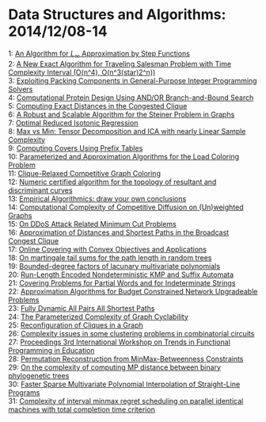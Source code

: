# Data Structures and Algorithms: 2014/12/08-14  
1: [An Algorithm for $L_\infty$ Approximation by Step Functions](https://doi.org/10.48550/arXiv.1412.2379)  
2: [A New Exact Algorithm for Traveling Salesman Problem with Time  Complexity Interval (O(n^4), O(n^3(star)2^n))](https://doi.org/10.48550/arXiv.1412.2437)  
3: [Exploiting Packing Components in General-Purpose Integer Programming  Solvers](https://doi.org/10.48550/arXiv.1412.2526)  
4: [Computational Protein Design Using AND/OR Branch-and-Bound Search](https://doi.org/10.48550/arXiv.1412.3138)  
5: [Computing Exact Distances in the Congested Clique](https://doi.org/10.48550/arXiv.1412.2667)  
6: [A Robust and Scalable Algorithm for the Steiner Problem in Graphs](https://doi.org/10.48550/arXiv.1412.2787)  
7: [Optimal Reduced Isotonic Regression](https://doi.org/10.48550/arXiv.1412.2844)  
8: [Max vs Min: Tensor Decomposition and ICA with nearly Linear Sample  Complexity](https://doi.org/10.48550/arXiv.1412.2954)  
9: [Computing Covers Using Prefix Tables](https://doi.org/10.48550/arXiv.1412.3016)  
10: [Parameterized and Approximation Algorithms for the Load Coloring Problem](https://doi.org/10.48550/arXiv.1412.3023)  
11: [Clique-Relaxed Competitive Graph Coloring](https://doi.org/10.48550/arXiv.1412.3084)  
12: [Numeric certified algorithm for the topology of resultant and  discriminant curves](https://doi.org/10.48550/arXiv.1412.3290)  
13: [Empirical Algorithmics: draw your own conclusions](https://doi.org/10.48550/arXiv.1412.3333)  
14: [Computational Complexity of Competitive Diffusion on (Un)weighted Graphs](https://doi.org/10.48550/arXiv.1412.3334)  
15: [On DDoS Attack Related Minimum Cut Problems](https://doi.org/10.48550/arXiv.1412.3359)  
16: [Approximation of Distances and Shortest Paths in the Broadcast Congest  Clique](https://doi.org/10.48550/arXiv.1412.3445)  
17: [Online Covering with Convex Objectives and Applications](https://doi.org/10.48550/arXiv.1412.3507)  
18: [On martingale tail sums for the path length in random trees](https://doi.org/10.48550/arXiv.1412.3508)  
19: [Bounded-degree factors of lacunary multivariate polynomials](https://doi.org/10.48550/arXiv.1412.3570)  
20: [Run-Length Encoded Nondeterministic KMP and Suffix Automata](https://doi.org/10.48550/arXiv.1412.3688)  
21: [Covering Problems for Partial Words and for Indeterminate Strings](https://doi.org/10.48550/arXiv.1412.3696)  
22: [Approximation Algorithms for Budget Constrained Network Upgradeable  Problems](https://doi.org/10.48550/arXiv.1412.3721)  
23: [Fully Dynamic All Pairs All Shortest Paths](https://doi.org/10.48550/arXiv.1412.3852)  
24: [The Parameterized Complexity of Graph Cyclability](https://doi.org/10.48550/arXiv.1412.3955)  
25: [Reconfiguration of Cliques in a Graph](https://doi.org/10.48550/arXiv.1412.3976)  
26: [Complexity issues in some clustering problems in combinatorial circuits](https://doi.org/10.48550/arXiv.1412.4051)  
27: [Proceedings 3rd International Workshop on Trends in Functional  Programming in Education](https://doi.org/10.48550/arXiv.1412.4738)  
28: [Permutation Reconstruction from MinMax-Betweenness Constraints](https://doi.org/10.48550/arXiv.1412.4062)  
29: [On the complexity of computing MP distance between binary phylogenetic  trees](https://doi.org/10.48550/arXiv.1412.4076)  
30: [Faster Sparse Multivariate Polynomial Interpolation of Straight-Line  Programs](https://doi.org/10.48550/arXiv.1412.4088)  
31: [Complexity of interval minmax regret scheduling on parallel identical  machines with total completion time criterion](https://doi.org/10.48550/arXiv.1412.4273)  
